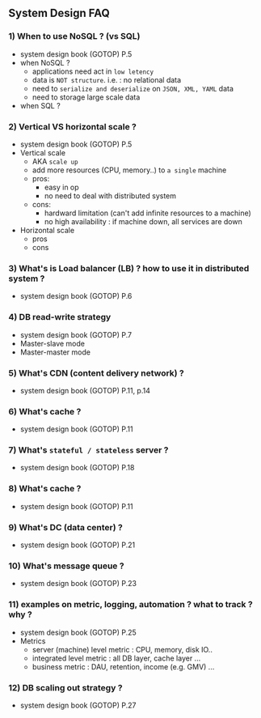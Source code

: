 ## System Design FAQ

### 1) When to use NoSQL ? (vs SQL)
- system design book (GOTOP) P.5
- when NoSQL ?
	- applications need act in `low letency`
	- data is `NOT structure`. i.e. : no relational data
	- need to `serialize and deserialize` on `JSON, XML, YAML` data
	- need to storage large scale data
- when SQL ?

### 2) Vertical VS horizontal scale ?
- system design book (GOTOP) P.5
- Vertical scale
	- AKA `scale up`
	- add more resources (CPU, memory..) to `a single` machine
	- pros:
		- easy in op
		- no need to deal with distributed system
	- cons:
		- hardward limitation (can't add infinite resources to a machine)
		- no high availability : if machine down, all services are down
- Horizontal scale
	- pros
	- cons

### 3) What's is Load balancer (LB) ? how to use it in distributed system ?
- system design book (GOTOP) P.6

### 4) DB read-write strategy
- system design book (GOTOP) P.7
- Master-slave mode
- Master-master mode

### 5) What's CDN (content delivery network) ?
- system design book (GOTOP) P.11, p.14

### 6) What's cache ?
- system design book (GOTOP) P.11

### 7) What's `stateful / stateless` server ?
- system design book (GOTOP) P.18

### 8) What's cache ?
- system design book (GOTOP) P.11

### 9) What's DC (data center) ?
- system design book (GOTOP) P.21

### 10) What's message queue ?
- system design book (GOTOP) P.23

### 11) examples on metric, logging, automation ? what to track ? why ?
- system design book (GOTOP) P.25
- Metrics
	- server (machine) level metric : CPU, memory, disk IO..
	- integrated level metric : all DB layer, cache layer ...
	- business metric : DAU, retention, income (e.g. GMV) ...

### 12) DB scaling out strategy ?
- system design book (GOTOP) P.27
